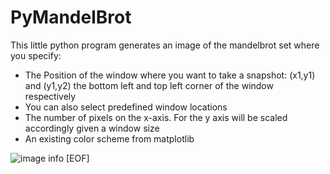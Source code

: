 # PyMandelBrot

This little python program generates an image of the mandelbrot set where you specify:

* The Position of the window where you want to take a snapshot: (x1,y1) and (y1,y2) the bottom left and top left corner of the window respectively
* You can also select predefined window locations
* The number of pixels on the x-axis. For the y axis will be scaled accordingly given a window size
* An existing color scheme from matplotlib

![image info](/.Mandelbrot_Size:500.PNG)
[EOF]